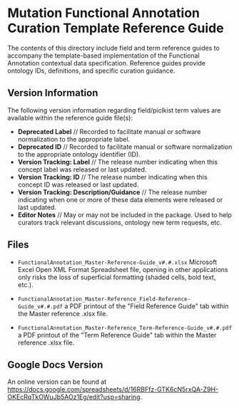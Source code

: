 # Mutation Functional Annotation Curation Template Reference Guide

The contents of this directory include field and term reference guides to accompany the template-based implementation of the Functional Annotation contextual data specification. Reference guides provide ontology IDs, definitions, and specific curation guidance.

## Version Information

The following version information regarding field/piclkist term values are available within the reference guide file(s):

- **Deprecated Label** // Recorded to facilitate manual or software normalization to the appropriate label.
- **Deprecated ID** // Recorded to facilitate manual or software normalization to the appropriate ontology identifier (ID).
- **Version Tracking: Label** // The release number indicating when this concept label was released or last updated.
- **Version Tracking: ID** // The release number indicating when this concept ID was released or last updated.
- **Version Tracking: Description/Guidance** // The release number indicating when one or more of these data elements were released or last updated.
- **Editor Notes** // May or may not be included in the package. Used to help curators track relevant discussions, ontology new term requests, etc.

## Files

- `FunctionalAnnotation_Master-Reference-Guide_v#.#.xlsx` 
Microsoft Excel Open XML Format Spreadsheet file, opening in other applications only risks the loss of superficial formatting (shaded cells, bold text, etc.).

- `FunctionalAnnotation_Master-Reference_Field-Reference-Guide_v#.#.pdf` a PDF printout of the "Field Reference Guide" tab within the Master reference .xlsx file.

- `FunctionalAnnotation_Master-Reference_Term-Reference-Guide_v#.#.pdf` a PDF printout of the "Term Reference Guide" tab within the Master reference .xlsx file.

## Google Docs Version

An online version can be found at https://docs.google.com/spreadsheets/d/16RBFfz-GTK6cN5rxQA-Z9H-OKEcRqTkOWuJb5AOz1Eg/edit?usp=sharing.
